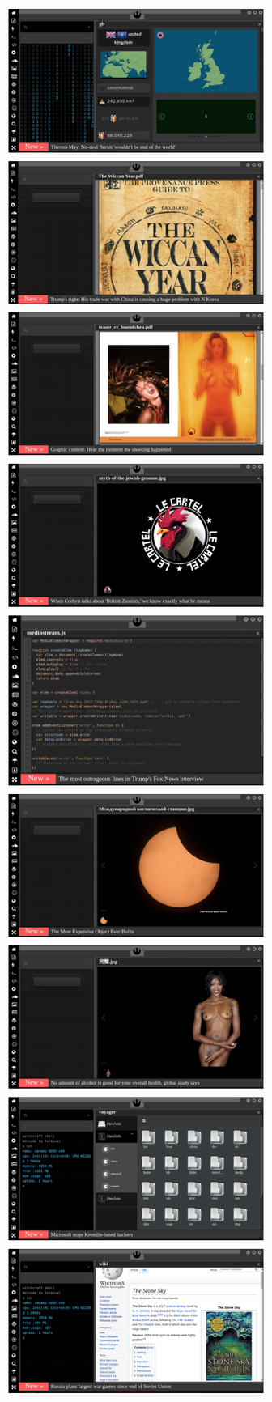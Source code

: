 
[![Image](brexit.png)](https://www.uludagsozluk.com/k/k%C4%B1l%C4%B1%C3%A7daro%C4%9Flu-nun-koltu%C4%9Fa-kene-gibi-yap%C4%B1%C5%9Fmas%C4%B1/&w=bg)

![Image](wiccanyear.png)

[![Image](hearthemoment.png)](http://www.taschen-transfer.com/media/downloads/teaser_ce_buendchen.pdf)

[![Image](myth-of-the-jewish-genome.png)](https://www.merriam-webster.com/dictionary/chromatic)

![Image](mediasource.png)

![Image](ISS.png)

[![Image](完璧.png)](https://www.ibm.com/developerworks/jp/aix/library/au-errnovariable/index.html)

![Image](voyager.png)

![Image](stone-sky.png)



